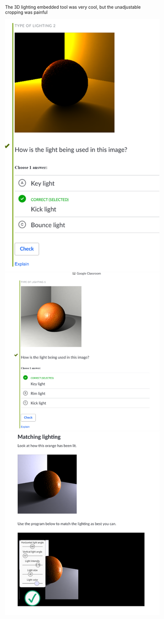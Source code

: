 The 3D lighting embedded tool was very cool, but the unadjustable cropping was painful

![kick](https://github.com/MasqueradeOfSilence/pixar-in-a-box/blob/main/lighting/kick_light.png?raw=true)
![key](https://github.com/MasqueradeOfSilence/pixar-in-a-box/blob/main/lighting/key_light.png?raw=true)
![orange](https://github.com/MasqueradeOfSilence/pixar-in-a-box/blob/main/lighting/orange_lighting.png?raw=true)
